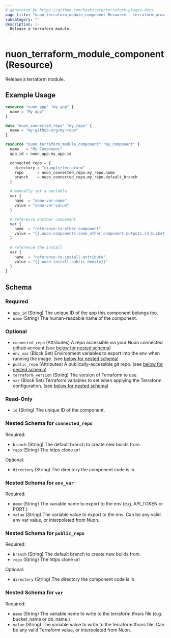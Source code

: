 ```yaml
---
# generated by https://github.com/hashicorp/terraform-plugin-docs
page_title: "nuon_terraform_module_component Resource - terraform-provider-nuon"
subcategory: ""
description: |-
  Release a terraform module.
---
```


# nuon_terraform_module_component (Resource)

Release a terraform module.

## Example Usage

```terraform
resource "nuon_app" "my_app" {
  name = "My App"
}

data "nuon_connected_repo" "my_repo" {
  name = "my-github-org/my-repo"
}

resource "nuon_terraform_module_component" "my_component" {
  name   = "My Component"
  app_id = nuon_app.my_app.id

  connected_repo = {
    directory = "example/terraform"
    repo      = nuon_connected_repo.my_repo.name
    branch    = nuon_connected_repo.my_repo.default_branch
  }

  # manually set a variable
  var {
    name  = "some-var-name"
    value = "some-var-value"
  }

  # reference another component
  var {
    name  = "reference-to-other-component"
    value = "{{.nuon.components.some_other_component.outputs.s3_bucket_name}}"
  }

  # reference the install
  var {
    name  = "reference-to-install-attribute"
    value = "{{.nuon.install.public_domain}}"
  }
}
```

<!-- schema generated by tfplugindocs -->
## Schema

### Required

- `app_id` (String) The unique ID of the app this component belongs too.
- `name` (String) The human-readable name of the component.

### Optional

- `connected_repo` (Attributes) A repo accessible via your Nuon connected github account (see [below for nested schema](#nestedatt--connected_repo))
- `env_var` (Block Set) Environment variables to export into the env when running the image. (see [below for nested schema](#nestedblock--env_var))
- `public_repo` (Attributes) A publically-accessible git repo. (see [below for nested schema](#nestedatt--public_repo))
- `terraform_version` (String) The version of Terraform to use.
- `var` (Block Set) Terraform variables to set when applying the Terraform configuration. (see [below for nested schema](#nestedblock--var))

### Read-Only

- `id` (String) The unique ID of the component.

<a id="nestedatt--connected_repo"></a>
### Nested Schema for `connected_repo`

Required:

- `branch` (String) The default branch to create new builds from.
- `repo` (String) The https clone url

Optional:

- `directory` (String) The directory the component code is in.


<a id="nestedblock--env_var"></a>
### Nested Schema for `env_var`

Required:

- `name` (String) The variable name to export to the env (e.g. API_TOKEN or PORT.)
- `value` (String) The variable value to export to the env. Can be any valid env var value, or interpolated from Nuon.


<a id="nestedatt--public_repo"></a>
### Nested Schema for `public_repo`

Required:

- `branch` (String) The default branch to create new builds from.
- `repo` (String) The https clone url

Optional:

- `directory` (String) The directory the component code is in.


<a id="nestedblock--var"></a>
### Nested Schema for `var`

Required:

- `name` (String) The variable name to write to the terraform.tfvars file (e.g. bucket_name or db_name.)
- `value` (String) The variable value to write to the terraform.tfvars file. Can be any valid Terraform value, or interpolated from Nuon.
